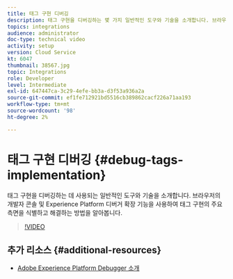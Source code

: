 ```yaml
---
title: 태그 구현 디버깅
description: 태그 구현을 디버깅하는 몇 가지 일반적인 도구와 기술을 소개합니다. 브라우저의 개발자 콘솔 및 Experience Platform 디버거 확장 기능을 사용하여 태그 구현의 주요 측면을 식별하고 해결하는 방법을 알아봅니다.
topics: integrations
audience: administrator
doc-type: technical video
activity: setup
version: Cloud Service
kt: 6047
thumbnail: 38567.jpg
topic: Integrations
role: Developer
level: Intermediate
exl-id: 647447ca-3c29-4efe-bb3a-d3f53a936a2a
source-git-commit: ef1fe712921bd5516cb389862cacf226a71aa193
workflow-type: tm+mt
source-wordcount: '98'
ht-degree: 2%

---
```


# 태그 구현 디버깅 {#debug-tags-implementation}

태그 구현을 디버깅하는 데 사용되는 일반적인 도구와 기술을 소개합니다. 브라우저의 개발자 콘솔 및 Experience Platform 디버거 확장 기능을 사용하여 태그 구현의 주요 측면을 식별하고 해결하는 방법을 알아봅니다.

>[!VIDEO](https://video.tv.adobe.com/v/38567?quality=12&learn=on)

## 추가 리소스 {#additional-resources}

* [Adobe Experience Platform Debugger 소개](https://experienceleague.adobe.com/docs/platform-learn/data-collection/debugger/overview.html)
